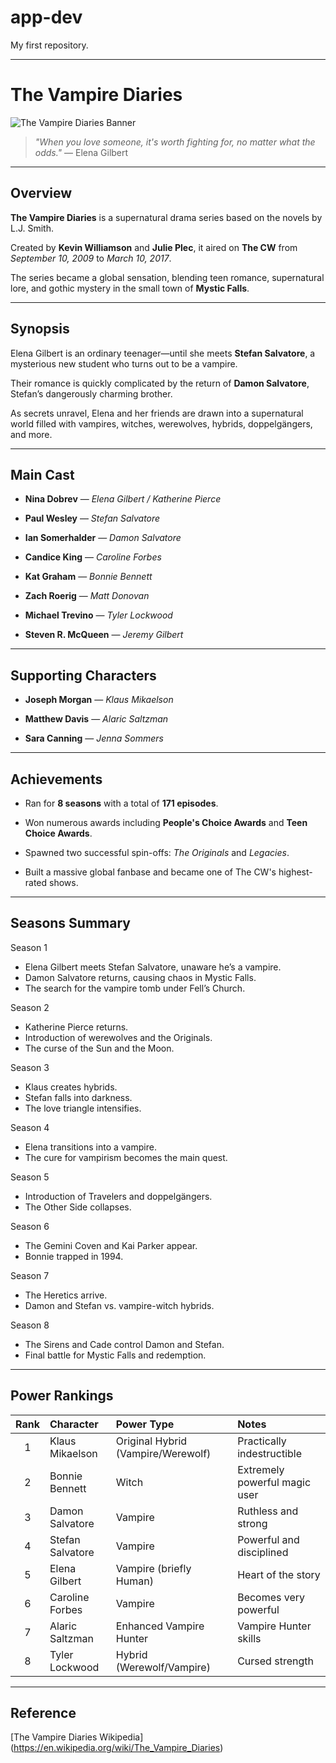 # app-dev

My first repository.

---

# The Vampire Diaries

![The Vampire Diaries Banner](https://vignette.wikia.nocookie.net/serien/images/3/32/Vampire_Diaries_Staffel_1.jpg/revision/latest/scale-to-width-down/2000?cb=20181023163155&path-prefix=de)
> *"When you love someone, it's worth fighting for, no matter what the odds."* — Elena Gilbert

---

## Overview

**The Vampire Diaries** is a supernatural drama series based on the novels by L.J. Smith.  

Created by **Kevin Williamson** and **Julie Plec**, it aired on **The CW** from *September 10, 2009* to *March 10, 2017*.

The series became a global sensation, blending teen romance, supernatural lore, and gothic mystery in the small town of **Mystic Falls**.

---

##  Synopsis

Elena Gilbert is an ordinary teenager—until she meets **Stefan Salvatore**, a mysterious new student who turns out to be a vampire.  

Their romance is quickly complicated by the return of **Damon Salvatore**, Stefan’s dangerously charming brother.

As secrets unravel, Elena and her friends are drawn into a supernatural world filled with vampires, witches, werewolves, hybrids, doppelgängers, and more.

---

##  Main Cast

- **Nina Dobrev** — *Elena Gilbert / Katherine Pierce*

- **Paul Wesley** — *Stefan Salvatore*

- **Ian Somerhalder** — *Damon Salvatore*

- **Candice King** — *Caroline Forbes*

- **Kat Graham** — *Bonnie Bennett*

- **Zach Roerig** — *Matt Donovan*

- **Michael Trevino** — *Tyler Lockwood*

- **Steven R. McQueen** — *Jeremy Gilbert*

---

##  Supporting Characters

- **Joseph Morgan** — *Klaus Mikaelson*

- **Matthew Davis** — *Alaric Saltzman*

- **Sara Canning** — *Jenna Sommers*

---

## Achievements
- Ran for **8 seasons** with a total of **171 episodes**.
  
- Won numerous awards including **People's Choice Awards** and **Teen Choice Awards**.
  
- Spawned two successful spin-offs: *The Originals* and *Legacies*.
  
- Built a massive global fanbase and became one of The CW's highest-rated shows.


---

##  Seasons Summary

Season 1
- Elena Gilbert meets Stefan Salvatore, unaware he’s a vampire.
- Damon Salvatore returns, causing chaos in Mystic Falls.
- The search for the vampire tomb under Fell’s Church.
  
Season 2
- Katherine Pierce returns.
- Introduction of werewolves and the Originals.
- The curse of the Sun and the Moon.
  
Season 3
- Klaus creates hybrids.
- Stefan falls into darkness.
- The love triangle intensifies.
  
Season 4
- Elena transitions into a vampire.
- The cure for vampirism becomes the main quest.
  
Season 5
- Introduction of Travelers and doppelgängers.
- The Other Side collapses.
  
Season 6
- The Gemini Coven and Kai Parker appear.
- Bonnie trapped in 1994.
  
Season 7
- The Heretics arrive.
- Damon and Stefan vs. vampire-witch hybrids.
  
Season 8
- The Sirens and Cade control Damon and Stefan.
- Final battle for Mystic Falls and redemption.

---

## Power Rankings
| Rank | Character         | Power Type               | Notes                               |
|:----:|:------------------|:-------------------------|:------------------------------------|
| 1    | Klaus Mikaelson    | Original Hybrid (Vampire/Werewolf) | Practically indestructible |
| 2    | Bonnie Bennett     | Witch                    | Extremely powerful magic user |
| 3    | Damon Salvatore    | Vampire                  | Ruthless and strong |
| 4    | Stefan Salvatore   | Vampire                  | Powerful and disciplined |
| 5    | Elena Gilbert      | Vampire (briefly Human)   | Heart of the story |
| 6    | Caroline Forbes    | Vampire                  | Becomes very powerful |
| 7    | Alaric Saltzman    | Enhanced Vampire Hunter  | Vampire Hunter skills |
| 8    | Tyler Lockwood     | Hybrid (Werewolf/Vampire) | Cursed strength |

---

## Reference
[The Vampire Diaries Wikipedia] (https://en.wikipedia.org/wiki/The_Vampire_Diaries)
